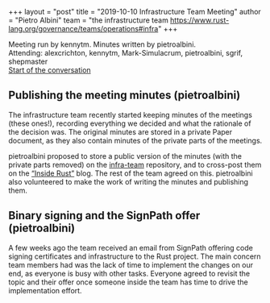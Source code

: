 +++
layout = "post"
title = "2019-10-10 Infrastructure Team Meeting"
author = "Pietro Albini"
team = "the infrastructure team <https://www.rust-lang.org/governance/teams/operations#infra>"
+++

Meeting run by kennytm. Minutes written by pietroalbini.  
Attending: alexcrichton, kennytm, Mark-Simulacrum, pietroalbini, sgrif,
shepmaster  
[Start of the conversation][discord]

[discord]: https://discordapp.com/channels/442252698964721669/443148319431065610/633710764762464285

## Publishing the meeting minutes (pietroalbini)

The infrastructure team recently started keeping minutes of the meetings (these
ones!), recording everything we decided and what the rationale of the decision
was. The original minutes are stored in a private Paper document, as they also
contain minutes of the private parts of the meetings.

pietroalbini proposed to store a public version of the minutes (with the
private parts removed) on the
[infra-team](https://github.com/rust-lang/infra-team) repository, and to
cross-post them on the [“Inside Rust”](https://blog.rust-lang.org/inside-rust)
blog. The rest of the team agreed on this. pietroalbini also volunteered to
make the work of writing the minutes and publishing them.

## Binary signing and the SignPath offer (pietroalbini)

A few weeks ago the team received an email from SignPath offering code signing
certificates and infrastructure to the Rust project. The main concern team
members had was the lack of time to implement the changes on our end, as
everyone is busy with other tasks. Everyone agreed to revisit the topic and
their offer once someone inside the team has time to drive the implementation
effort.

